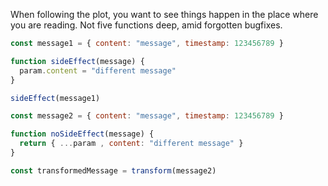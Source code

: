 When following the plot, you want to see things happen in the place where you are reading. Not five functions deep, amid forgotten bugfixes. 

```js
const message1 = { content: "message", timestamp: 123456789 }

function sideEffect(message) {
  param.content = "different message"
}

sideEffect(message1)

const message2 = { content: "message", timestamp: 123456789 }

function noSideEffect(message) {
  return { ...param , content: "different message" }
}

const transformedMessage = transform(message2)
```
